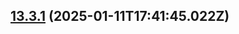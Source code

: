 ## [13.3.1](https://github.com/AxisCommunications/media-stream-library-js/compare/v13.3.0..e0ff987acb55553d5674c066d2349637f90c85a6) (2025-01-11T17:41:45.022Z)
